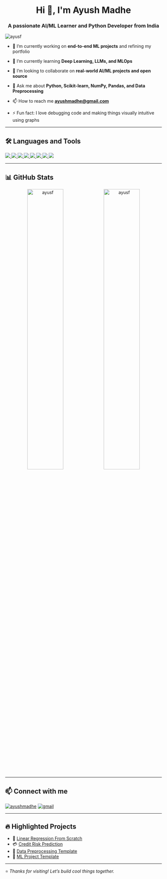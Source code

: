 <h1 align="center">Hi 👋, I'm Ayush Madhe</h1>
<h3 align="center">A passionate AI/ML Learner and Python Developer from India</h3>

<p align="left">
  <img src="https://komarev.com/ghpvc/?username=ayusf&label=Profile%20views&color=0e75b6&style=flat" alt="ayusf" />
</p>

- 🔭 I’m currently working on **end-to-end ML projects** and refining my portfolio

- 🌱 I’m currently learning **Deep Learning, LLMs, and MLOps**

- 👯 I’m looking to collaborate on **real-world AI/ML projects and open source**

- 💬 Ask me about **Python, Scikit-learn, NumPy, Pandas, and Data Preprocessing**

- 📫 How to reach me **ayushmadhe@gmail.com**

- ⚡ Fun fact: I love debugging code and making things visually intuitive using graphs

---

## 🛠️ Languages and Tools

<p align="left">
  <a href="https://www.python.org/" target="_blank"> <img src="https://img.shields.io/badge/Python-3776AB?style=flat&logo=python&logoColor=white"/> </a>
  <a href="https://numpy.org/" target="_blank"> <img src="https://img.shields.io/badge/Numpy-013243?style=flat&logo=numpy&logoColor=white"/> </a>
  <a href="https://pandas.pydata.org/" target="_blank"> <img src="https://img.shields.io/badge/Pandas-150458?style=flat&logo=pandas&logoColor=white"/> </a>
  <a href="https://scikit-learn.org/" target="_blank"> <img src="https://img.shields.io/badge/Scikit--learn-F7931E?style=flat&logo=scikit-learn&logoColor=white"/> </a>
  <a href="https://matplotlib.org/" target="_blank"> <img src="https://img.shields.io/badge/Matplotlib-000000?style=flat&logo=matplotlib&logoColor=white"/> </a>
  <a href="https://jupyter.org/" target="_blank"> <img src="https://img.shields.io/badge/Jupyter-F37626?style=flat&logo=jupyter&logoColor=white"/> </a>
  <a href="https://git-scm.com/" target="_blank"> <img src="https://img.shields.io/badge/Git-F05032?style=flat&logo=git&logoColor=white"/> </a>
  <a href="https://code.visualstudio.com/" target="_blank"> <img src="https://img.shields.io/badge/VS%20Code-007ACC?style=flat&logo=visual-studio-code&logoColor=white"/> </a>
</p>

---

## 📊 GitHub Stats

<p align="center">
  <img src="https://github-readme-stats.vercel.app/api?username=ayusf&show_icons=true&locale=en&theme=react" alt="ayusf" width="48%"/>
  <img src="https://github-readme-streak-stats.herokuapp.com/?user=ayusf&theme=react" alt="ayusf" width="48%"/>
</p>

---

## 📫 Connect with me

<p align="left">
  <a href="https://www.linkedin.com/in/ayushmadhe/" target="blank"><img align="center" src="https://img.shields.io/badge/-AyushMadhe-blue?style=flat&logo=Linkedin&logoColor=white" alt="ayushmadhe" /></a>
  <a href="mailto:ayushmadhe@gmail.com"><img align="center" src="https://img.shields.io/badge/-ayushmadhe@gmail.com-c14438?style=flat&logo=Gmail&logoColor=white" alt="gmail" /></a>
</p>

---

## 🔥 Highlighted Projects

- 🔢 [Linear Regression From Scratch](https://github.com/Ayusf/Linear-Regression)
- 💳 [Credit Risk Prediction](https://github.com/Ayusf/Credit-Risk-Prediction)
- 🧼 [Data Preprocessing Template](https://github.com/Ayusf/ML_data_preprocessing)
- 📂 [ML Project Template](https://github.com/Ayusf/ML-Project-Template)

---

⭐️ _Thanks for visiting! Let’s build cool things together._
